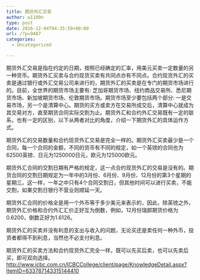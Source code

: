 ```yaml
---
title: 期货外汇交易
author: w1100n
type: post
date: 2016-12-04T04:35:59+00:00
url: /?p=9487
categories:
  - Uncategorized

---
```

期货外汇交易是指在约定的日期，按照已经确定的汇率，用美元买卖一定数量的另一种货币。期货外汇买卖与合约现货买卖有共同点亦有不同点。合约现货外汇的买卖是通过银行或外汇交易公司来进行的，期货外汇的买卖是在专门的期货市场进行的。目前，全世界的期货市场主要有: 芝加哥期货市场、纽约商品交易所、悉尼期货市场、新加坡期货市场、伦敦期货市场。期货市场至少要包括两个部分: 一是交易市场，另一个是清算中心。期货的买方或卖方在交易所成交后，清算中心就成为其交易对方，直至期货合同实际交割为止。期货外汇和合约外汇交易既有一定的联系，也有一定的区别，以下从两者对比的角度，介绍一下期货外汇的具体运作方式。

期货外汇的交易数量和合约现货外汇交易是完全一样的。期货外汇买卖最少是一个合同，每一个合同的金额，不同的货币有不同的规定，如一个英镑的合同也为62500英镑、日元为1250000日元，欧元为125000欧元。

期货外汇合同的交割日期有严格的规定，这一点合约现货外汇的交易是没有的。期货合同的交割日期规定为一年中的3月份、6月份、9月份、12月份的第3个星期的星期三。这一样，一年之中只有4个合同交割日，但其他时间可以进行买卖，不能交割，如果交割日银行不营业则顺延一天。

期货外汇合同的价格全是用一个外币等于多少美元来表示的，因此，除英镑之外，期货外汇价格和合约外汇汇价正好互为倒数，例如，12月份瑞郎期货价格为0.6200，倒数正好为1.6126。

期货外汇的买卖并没有利息的支出与收入的问题，无论买还是卖任何一种外币，投资者都得不到利息，当然也不必支付利息。

期货外汇的买卖方法和合约现货外汇完全一样，既可以先买后卖，也可以先卖后买，即可双向选择。http://www.icbc.com.cn/ICBCCollege/client/page/KnowledgeDetail.aspx?ItemID=633787143315144410